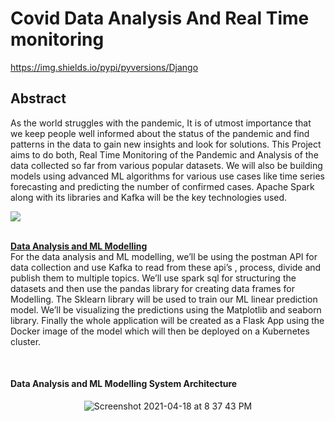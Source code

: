 # Covid Data Analysis And Real Time monitoring

https://img.shields.io/pypi/pyversions/Django

## Abstract 
As the world struggles with the pandemic, It is of utmost importance that we keep people
well informed about the status of the pandemic and find patterns in the data to gain new
insights and look for solutions. This Project aims to do both, Real Time Monitoring of the
Pandemic and Analysis of the data collected so far from various popular datasets. We will
also be building models using advanced ML algorithms for various use cases like time
series forecasting and predicting the number of confirmed cases. Apache Spark along with
its libraries and Kafka will be the key technologies used.

<p align="center">
<img style="display: block; margin: auto;"
src="https://user-images.githubusercontent.com/56340004/114648391-595eaa80-9cfc-11eb-8834-cb5dcc2ccd1a.png"><br>
</p>

<b><ins>Data Analysis and ML Modelling</ins></b>
<br /> 
For the data analysis and ML modelling, we’ll be using the postman API for data collection and use Kafka to read from these api’s , process, divide and publish them to multiple topics. We’ll use spark sql for structuring the datasets and then use the pandas library for creating data frames for Modelling. The Sklearn library will be used to train our ML linear prediction model. We’ll be visualizing the predictions using the Matplotlib and seaborn library. Finally the whole application will be created as a Flask App using the Docker image of the model which will then be deployed on a Kubernetes cluster.

<br /> 

#### Data Analysis and ML Modelling System Architecture
<p align="center">
<img width="display: block; margin: auto;" alt="Screenshot 2021-04-18 at 8 37 43 PM" src="https://user-images.githubusercontent.com/52974732/115150506-55c57d80-a086-11eb-9e6c-44edd0277760.png">
</p>
